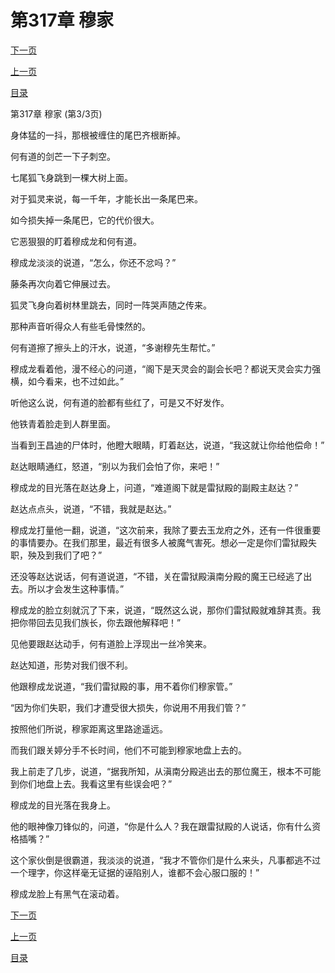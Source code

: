 <h1>第317章    穆家</h1>
            <div><p><a href="./0951_%E7%AC%AC318%E7%AB%A0_%E5%B9%B2%E5%B0%B8.md">下一页</a></p><p><a href="./0949_%E7%AC%AC317%E7%AB%A0_%E7%A9%86%E5%AE%B6.md">上一页</a></p><p><a href="../">目录</a></p></div>
            <div><p>第317章    穆家 (第3/3页)</p><p>身体猛的一抖，那根被缠住的尾巴齐根断掉。</p><p>何有道的剑芒一下子刺空。</p><p>七尾狐飞身跳到一棵大树上面。</p><p>对于狐灵来说，每一千年，才能长出一条尾巴来。</p><p>如今损失掉一条尾巴，它的代价很大。</p><p>它恶狠狠的盯着穆成龙和何有道。</p><p>穆成龙淡淡的说道，“怎么，你还不忿吗？”</p><p>藤条再次向着它伸展过去。</p><p>狐灵飞身向着树林里跳去，同时一阵哭声随之传来。</p><p>那种声音听得众人有些毛骨悚然的。</p><p>何有道擦了擦头上的汗水，说道，“多谢穆先生帮忙。”</p><p>穆成龙看着他，漫不经心的问道，“阁下是天灵会的副会长吧？都说天灵会实力强横，如今看来，也不过如此。”</p><p>听他这么说，何有道的脸都有些红了，可是又不好发作。</p><p>他铁青着脸走到人群里面。</p><p>当看到王昌迪的尸体时，他瞪大眼睛，盯着赵达，说道，“我这就让你给他偿命！”</p><p>赵达眼睛通红，怒道，“别以为我们会怕了你，来吧！”</p><p>穆成龙的目光落在赵达身上，问道，“难道阁下就是雷狱殿的副殿主赵达？”</p><p>赵达点点头，说道，“不错，我就是赵达。”</p><p>穆成龙打量他一翻，说道，“这次前来，我除了要去玉龙府之外，还有一件很重要的事情要办。在我们那里，最近有很多人被魔气害死。想必一定是你们雷狱殿失职，殃及到我们了吧？”</p><p>还没等赵达说话，何有道说道，“不错，关在雷狱殿滇南分殿的魔王已经逃了出去。所以才会发生这种事情。”</p><p>穆成龙的脸立刻就沉了下来，说道，“既然这么说，那你们雷狱殿就难辞其责。我把你带回去见我们族长，你去跟他解释吧！”</p><p>见他要跟赵达动手，何有道脸上浮现出一丝冷笑来。</p><p>赵达知道，形势对我们很不利。</p><p>他跟穆成龙说道，“我们雷狱殿的事，用不着你们穆家管。”</p><p>“因为你们失职，我们才遭受很大损失，你说用不用我们管？”</p><p>按照他们所说，穆家距离这里路途遥远。</p><p>而我们跟关婷分手不长时间，他们不可能到穆家地盘上去的。</p><p>我上前走了几步，说道，“据我所知，从滇南分殿逃出去的那位魔王，根本不可能到你们地盘上去。我看这里有些误会吧？”</p><p>穆成龙的目光落在我身上。</p><p>他的眼神像刀锋似的，问道，“你是什么人？我在跟雷狱殿的人说话，你有什么资格插嘴？”</p><p>这个家伙倒是很霸道，我淡淡的说道，“我才不管你们是什么来头，凡事都逃不过一个理字，你这样毫无证据的诬陷别人，谁都不会心服口服的！”</p><p>穆成龙脸上有黑气在滚动着。</p></div>
            <div><p><a href="./0951_%E7%AC%AC318%E7%AB%A0_%E5%B9%B2%E5%B0%B8.md">下一页</a></p><p><a href="./0949_%E7%AC%AC317%E7%AB%A0_%E7%A9%86%E5%AE%B6.md">上一页</a></p><p><a href="../">目录</a></p></div>